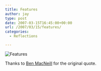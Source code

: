 ```yaml
---
title: Features
author: jay
type: post
date: 2007-03-15T16:45:00+00:00
url: /2007/03/15/features/
categories:
  - Reflections

---
```

![Features][1]

Thanks to [Ben MacNeill][2] for the original quote.

 [1]: https://files.rambleon.org/images/2007/03/features.jpg
 [2]: http://artshare.com/
